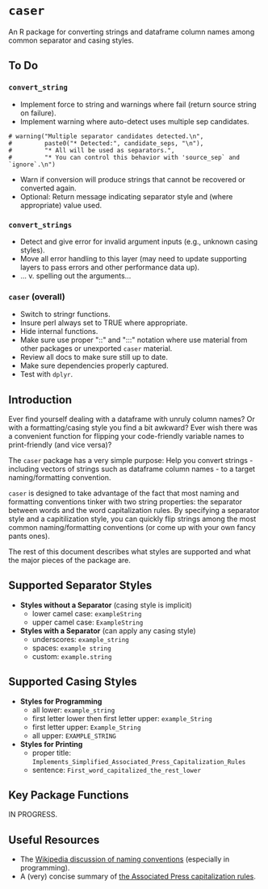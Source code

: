 # `caser`

An R package for converting strings and dataframe column names among common 
separator and casing styles.

## To Do
### `convert_string`
* Implement force to string and warnings where fail (return source string on
failure).
* Implement warning where auto-detect uses multiple sep candidates.
```
# warning("Multiple separator candidates detected.\n",
#         paste0("* Detected:", candidate_seps, "\n"),
#         "* All will be used as separators.",
#         "* You can control this behavior with 'source_sep` and `ignore`.\n")
```
* Warn if conversion will produce strings that cannot be recovered or converted
again.
* Optional: Return message indicating separator style and (where appropriate) 
value used.

### `convert_strings`
* Detect and give error for invalid argument inputs (e.g., unknown casing
styles).
* Move all error handling to this layer (may need to update supporting layers to
pass errors and other performance data up).
* ... v. spelling out the arguments...

### `caser` (overall)
* Switch to stringr functions.
* Insure perl always set to TRUE where appropriate.
* Hide internal functions.
* Make sure use proper "::" and ":::" notation where use material from other
packages or unexported `caser` material.
* Review all docs to make sure still up to date.
* Make sure dependencies properly captured.
* Test with `dplyr`.

## Introduction

Ever find yourself dealing with a dataframe with unruly column names? Or with a 
formatting/casing style you find a bit awkward? Ever wish there was a convenient
function for flipping your code-friendly variable names to print-friendly (and
vice versa)?

The `caser` package has a very simple purpose: Help you convert strings -
including vectors of strings such as dataframe column names - to a target
naming/formatting convention.

`caser` is designed to take advantage of the fact that most naming and 
formatting conventions tinker with two string properties: the separator between 
words and the word capitalization rules. By specifying a separator style and a
capitilization style, you can quickly flip strings among the most common 
naming/formatting conventions (or come up with your own fancy pants ones).

The rest of this document describes what styles are supported and what the major
pieces of the package are.

## Supported Separator Styles

* **Styles without a Separator** (casing style is implicit)
    * lower camel case: `exampleString`
    * upper camel case: `ExampleString`
* **Styles with a Separator** (can apply any casing style)
    * underscores: `example_string`
    * spaces: `example string`
    * custom: `example.string`
    
## Supported Casing Styles

* **Styles for Programming**
    * all lower: `example_string`
    * first letter lower then first letter upper: `example_String`
    * first letter upper: `Example_String`
    * all upper: `EXAMPLE_STRING`
* **Styles for Printing**
    * proper title: `Implements_Simplified_Associated_Press_Capitalization_Rules`
    * sentence: `First_word_capitalized_the_rest_lower`
    
## Key Package Functions

IN PROGRESS.

## Useful Resources

* The [Wikipedia discussion of naming conventions](https://en.wikipedia.org/wiki/Naming_convention_(programming))
    (especially in programming).
* A (very) concise summary of [the Associated Press capitalization rules](http://www.titlecapitalization.com/#).

